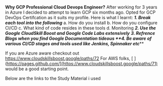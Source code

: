 **Why GCP Professional Cloud Devops Engineer?**
After working for 3 years in Azure I decided to attempt to learn GCP six months ago. Opted for GCP DevOps Certifcation as it suits my profile.
Here is what I learnt:
_**1. Break each tool into the following**_
a. How do you install
b. How do you configure CI/CD
c. What kind of code resides in these tools
d. Monitoring
_**2. Use the Google CloudSkill Boost and Google Code Labs extensively**_
**_3. Refrence Blogs when you find Google Documentation tideous
**4. Be aware of various CI/CD stages and tools used like Jenkins, Spinnaker etc_****

If you are Azure aware checkout out https://www.cloudskillsboost.google/paths/72
For AWS folks,  [ ](https://pages.github.com/](https://www.cloudskillsboost.google/paths/71) would be a good starting point.

Below are the links to the Study Material i used
